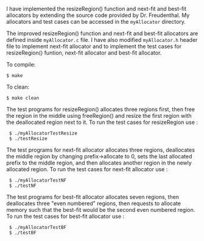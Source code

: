 I have implemented the resizeRegion() function and next-fit and best-fit allocators by extending the source code provided by Dr. Freudenthal. My allocators and test cases can be accessed in the `myAllocator` directory.

The improved resizeRegion() function and next-fit and best-fit allocators are defined inside `myAllocator.c` file. I have also modified `myAllocator.h` header file to implement next-fit allocator and to implement the test cases for resizeRegion() funtion, next-fit allocator and best-fit allocator. 

To compile: 
```
$ make
````
To clean:
```
$ make clean
```
 
The test programs for resizeRegion() allocates three regions first, then free the region in the middle using freeRegion() and resize the first region with the deallocated region next to it.
To run the test cases for resizeRegion use :
``` 
 $ ./myAllocatorTestResize
 $ ./testResize
```
The test programs for next-fit allocator allocates three regions, deallocates the middle region by changing prefix->allocate to 0, sets the last allocated prefix to the middle region, and then allocates another region in the newly allocated region.
To run the test cases for next-fit allocator use :
```
 $ ./myAllocatorTestNF
 $ ./testNF 
```
The test programs for best-fit allocator allocates seven regions, then deallocates three "even numbered" regions, then requests to allocate memory such that the best-fit would be the second even numbered region.
To run the test cases for best-fit allocator use :
```
 $ ./myAllocatorTestBF
 $ ./testBF 
```
